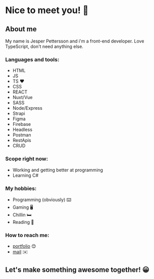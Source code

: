 # Nice to meet you! 👋

## About me
My name is Jesper Pettersson and i'm a front-end developer. Love TypeScript, don't need anything else.

### Languages and tools:
- HTML
- JS
- TS ❤️
- CSS
- REACT
- Nuxt/Vue
- SASS
- Node/Express
- Strapi
- Figma
- Firebase
- Headless
- Postman
- RestApis
- CRUD

### Scope right now:
- Working and getting better at programming
- Learning C#

### My hobbies:
- Programming (obviously) ⌨️
- Gaming 🖥️
- Chillin 🛏️
- Reading 📖

### How to reach me:
- [portfolio](https://jesperp.surge.sh/) 😊
- [mail](mailto:jesper.pettersson00@hotmail.com) ✉️

## **Let's make something awesome together!** 😀
